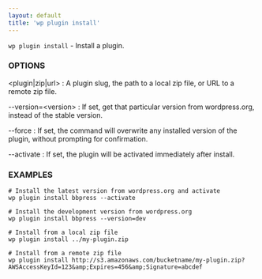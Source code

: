 ```yaml
---
layout: default
title: 'wp plugin install'
---
```


`wp plugin install` - Install a plugin.

### OPTIONS

&lt;plugin|zip|url&gt;
: A plugin slug, the path to a local zip file, or URL to a remote zip file.

--version=&lt;version&gt;
: If set, get that particular version from wordpress.org, instead of the
stable version.

--force
: If set, the command will overwrite any installed version of the plugin, without prompting
for confirmation.

--activate
: If set, the plugin will be activated immediately after install.

### EXAMPLES

    # Install the latest version from wordpress.org and activate
    wp plugin install bbpress --activate

    # Install the development version from wordpress.org
    wp plugin install bbpress --version=dev

    # Install from a local zip file
    wp plugin install ../my-plugin.zip

    # Install from a remote zip file
    wp plugin install http://s3.amazonaws.com/bucketname/my-plugin.zip?AWSAccessKeyId=123&amp;Expires=456&amp;Signature=abcdef

